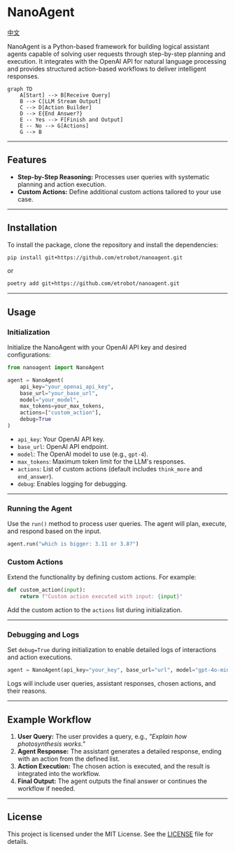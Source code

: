 # NanoAgent

[中文](README_CN.md)

NanoAgent is a Python-based framework for building logical assistant agents capable of solving user requests through step-by-step planning and execution. It integrates with the OpenAI API for natural language processing and provides structured action-based workflows to deliver intelligent responses.

```mermaid
graph TD
    A[Start] --> B[Receive Query]
    B --> C[LLM Stream Output]
    C --> D[Action Builder]
    D --> E{End Answer?}
    E -- Yes --> F[Finish and Output]
    E -- No --> G[Actions]
    G --> B
```
---

## Features

- **Step-by-Step Reasoning:** Processes user queries with systematic planning and action execution.
- **Custom Actions:** Define additional custom actions tailored to your use case.

---

## Installation

To install the package, clone the repository and install the dependencies:

```bash
pip install git+https://github.com/etrobot/nanoagent.git
```
or
```bash
poetry add git+https://github.com/etrobot/nanoagent.git
```

---

## Usage

### Initialization

Initialize the NanoAgent with your OpenAI API key and desired configurations:

```python
from nanoagent import NanoAgent

agent = NanoAgent(
    api_key="your_openai_api_key",
    base_url="your_base_url", 
    model="your_model", 
    max_tokens=your_max_tokens, 
    actions=["custom_action"], 
    debug=True
)
```

- `api_key`: Your OpenAI API key.
- `base_url`: OpenAI API endpoint.
- `model`: The OpenAI model to use (e.g., `gpt-4`).
- `max_tokens`: Maximum token limit for the LLM's responses.
- `actions`: List of custom actions (default includes `think_more` and `end_answer`).
- `debug`: Enables logging for debugging.

---

### Running the Agent

Use the `run()` method to process user queries. The agent will plan, execute, and respond based on the input.

```python
agent.run("which is bigger: 3.11 or 3.8?")
```

### Custom Actions

Extend the functionality by defining custom actions. For example:

```python
def custom_action(input):
    return f"Custom action executed with input: {input}"
```

Add the custom action to the `actions` list during initialization.

---

### Debugging and Logs

Set `debug=True` during initialization to enable detailed logs of interactions and action executions.

```python
agent = NanoAgent(api_key="your_key", base_url="url", model="gpt-4o-mini", max_tokens=1024, debug=True)
```

Logs will include user queries, assistant responses, chosen actions, and their reasons.

---

## Example Workflow

1. **User Query:** The user provides a query, e.g., *"Explain how photosynthesis works."*
2. **Agent Response:** The assistant generates a detailed response, ending with an action from the defined list.
3. **Action Execution:** The chosen action is executed, and the result is integrated into the workflow.
4. **Final Output:** The agent outputs the final answer or continues the workflow if needed.

---

## License

This project is licensed under the MIT License. See the [LICENSE](LICENSE) file for details.



